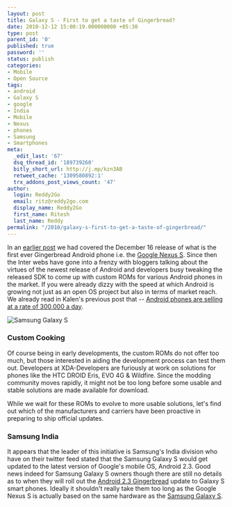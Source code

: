 ```yaml
---
layout: post
title: Galaxy S - First to get a taste of Gingerbread?
date: 2010-12-12 15:00:19.000000000 +05:30
type: post
parent_id: '0'
published: true
password: ''
status: publish
categories:
- Mobile
- Open Source
tags:
- android
- Galaxy S
- google
- India
- Mobile
- Nexus
- phones
- Samsung
- Smartphones
meta:
  _edit_last: '67'
  dsq_thread_id: '189739260'
  bitly_short_url: http://j.mp/kzn3AB
  retweet_cache: '1309580892:1'
  trx_addons_post_views_count: '47'
author:
  login: Reddy2Go
  email: ritz@reddy2go.com
  display_name: Reddy2Go
  first_name: Ritesh
  last_name: Reddy
permalink: "/2010/galaxy-s-first-to-get-a-taste-of-gingerbread/"
---
```

<p>In an <a href="http://brajeshwar.wpengine.com/2010/hungry-for-gingerbread-anyone/">earlier post</a> we had covered the December 16 release of what is the first ever Gingerbread Android phone i.e. the <a href="http://www.google.com/phone/detail/nexus-s">Google Nexus S</a>. Since then the Inter webs have gone into a frenzy with bloggers talking about the virtues of the newest release of Android and developers busy tweaking the released SDK to come up with custom ROMs for various Android phones in the market. If you were already dizzy with the speed at which Android is growing not just as an open OS project but also in terms of market reach. We already read in Kalen's previous post that -- <a href="http://brajeshwar.wpengine.com/2010/android-phones-are-clearly-the-future/">Android phones are selling at a rate of 300,000 a day</a>.</p>
<p><!--more--></p>
<p><img src="/static/2010/12/samsung-galaxy-s.jpg" alt="Samsung Galaxy S" /></p>
<h3>Custom Cooking</h3>
<p>Of course being in early developments, the custom ROMs do not offer too much, but those interested in aiding the development process can test them out. Developers at XDA-Developers are furiously at work on solutions for phones like the HTC DROID Eris, EVO 4G &amp; Wildfire. Since the modding community moves rapidly, it might not be too long before some usable and stable solutions are made available for download.</p>
<p>While we wait for these ROMs to evolve to more usable solutions, let's find out which of the manufacturers and carriers have been proactive in preparing to ship official updates.</p>
<h3>Samsung India</h3>
<p>It appears that the leader of this initiative is Samsung's India division who have on their twitter feed stated that the Samsung Galaxy S would get updated to the latest version of Google's mobile OS, Android 2.3. Good news indeed for Samsung Galaxy S owners though there are still no details as to when they will roll out the <a href="http://developer.android.com/sdk/android-2.3.html">Android 2.3 Gingerbread</a> update to Galaxy S smart phones. Ideally it shouldn't really take them too long as the Google Nexus S is actually based on the same hardware as the <a href="http://galaxys.samsungmobile.com/">Samsung Galaxy S</a>.</p>
